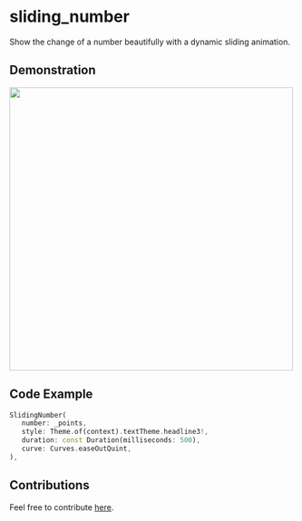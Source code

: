 # sliding_number

Show the change of a number beautifully with a dynamic sliding animation.

## Demonstration

<img src="https://lh5.googleusercontent.com/-fuXziOjVgDFVsWgjych93TohzFXtQCbLlxJ51RNP-5RSjns4uDg4mYs9-az0cPqH2WszGzg-5fYmKA3Y3rL=w1366-h667-rw" height="500" />

## Code Example
```dart
SlidingNumber(
   number: _points,
   style: Theme.of(context).textTheme.headline3!,
   duration: const Duration(milliseconds: 500),
   curve: Curves.easeOutQuint,
),
```

## Contributions

Feel free to contribute [here](https://github.com/dmiedev/sliding_number).
